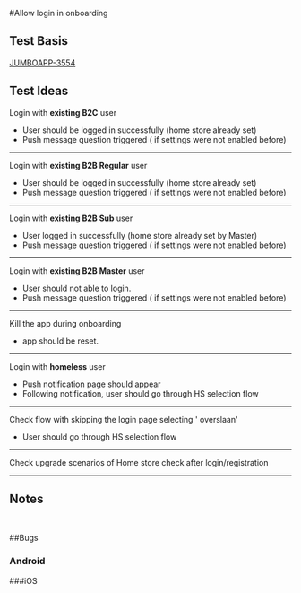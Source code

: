 #Allow login in onboarding

## Test Basis
[JUMBOAPP-3554](https://icemobile.atlassian.net/browse/JUMBOAPP-3554)

## Test Ideas


Login with **existing B2C** user

* User should be logged in successfully (home store already set)
* Push message question triggered ( if settings were not enabled before)

***	

Login with **existing B2B Regular** user

* User should be logged in successfully (home store already set)
* Push message question triggered ( if settings were not enabled before)

***	

Login with **existing B2B Sub** user

* User logged in successfully (home store already set by Master)
* Push message question triggered ( if settings were not enabled before)


***
	
Login with **existing B2B Master** user

* User should not able to login.
* Push message question triggered ( if settings were not enabled before)

***
	
Kill the app during onboarding

* app should be reset.

***	

Login with **homeless** user

* Push notification page should appear
* Following notification, user should go through HS selection flow

***	

Check flow with skipping the login page selecting ' overslaan' 

* User should go through HS selection flow

***	

Check upgrade scenarios of Home store check after login/registration

***

## Notes
<br>

	
##Bugs

### Android

###iOS	

